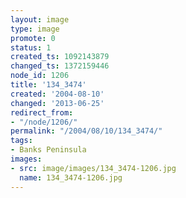 ```yaml
---
layout: image
type: image
promote: 0
status: 1
created_ts: 1092143879
changed_ts: 1372159446
node_id: 1206
title: '134_3474'
created: '2004-08-10'
changed: '2013-06-25'
redirect_from:
- "/node/1206/"
permalink: "/2004/08/10/134_3474/"
tags:
- Banks Peninsula
images:
- src: image/images/134_3474-1206.jpg
  name: 134_3474-1206.jpg
---
```


